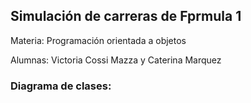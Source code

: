 <h2>Simulación de carreras de Fprmula 1</h2>
<p>Materia: Programación orientada a objetos</p>
<p>Alumnas: Victoria Cossi Mazza y Caterina Marquez</p>
<h3>Diagrama de clases:</h3>
